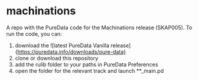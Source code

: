 # machinations

A repo with the PureData code for the Machinations release (SKAP005). To run the code, you can:

1. download the ![latest PureData Vanilla release]{https://puredata.info/downloads/pure-data} 
2. clone or download this repository
3. add the rulib folder to your paths in PureData Preferences
4. open the folder for the relevant track and launch \**_main.pd
